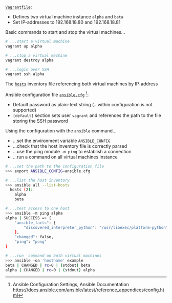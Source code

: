 [`Vagrantfile`](Vagrantfile):

- Defines two virtual machine instance `alpha` and `beta`
- Set IP-addresses to 192.168.18.80 and 192.168.18.81

Basic commands to start and stop the virtual machines…

```bash
# ...start a virtual machine
vagrant up alpha

# ...stop a virtual machine
vagrant destroy alpha

# ...login over SSH
vagrant ssh alpha
```

The [`hosts`](hosts) inventory file referencing both virtual machines by IP-address

Ansible configuration file [`ansible.cfg`](ansible.cfg) [^i2FzG]:

[^i2FzG]: Ansible Configuration Settings, Ansible Documentation  
<https://docs.ansible.com/ansible/latest/reference_appendices/config.html>

- Default password as plain-text string (…within configuration is not supported)
- `[default]` section sets user `vagrant` and references the path to the
  file storing the SSH password

Using the configuration with the `ansible` command...

- …set the environment variable `ANSIBLE_CONFIG`
- …check that the host inventory file is correctly parsed
- …use the ping module `-m ping` to establish a connection
- …run a command on all virtual machines instance

```bash
# ...set the path to the configuration file
>>> export ANSIBLE_CONFIG=ansible.cfg

# ...list the host inventory
>>> ansible all --list-hosts
  hosts (2):
    alpha
    beta

# ...test access to one host
>>> ansible -m ping alpha   
alpha | SUCCESS => {
    "ansible_facts": {
        "discovered_interpreter_python": "/usr/libexec/platform-python"
    },
    "changed": false,
    "ping": "pong"
}

# ...run  command on both virtual machines
>>> ansible -oa 'hostname' example
beta | CHANGED | rc=0 | (stdout) beta
alpha | CHANGED | rc=0 | (stdout) alpha
```


